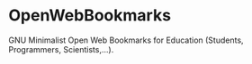 # OpenWebBookmarks
GNU Minimalist Open Web Bookmarks for Education (Students, Programmers, Scientists,...).
